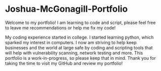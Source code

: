 # Joshua-McGonagill-Portfolio
Welcome to my portfolio! I am learning to code and script, please feel free to leave me recommendations or help me fix my code!


My coding experience started in college. I started learning python, which sparked my interest in computers. I now am striving to help keep businesses and the
world at large safe by coding and scripting tools that will help with vulnerability scanning, network testing and more. This portfolio is a work-in-progress,
so please keep that in mind. Thank you for taking the time to visit my GitHub and review my portfolio!
